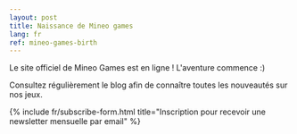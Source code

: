```yaml
---
layout: post
title: Naissance de Mineo games
lang: fr
ref: mineo-games-birth
---
```


Le site officiel de Mineo Games est en ligne ! L'aventure commence :)

Consultez régulièrement le blog afin de connaître toutes les nouveautés sur nos jeux.

{% include fr/subscribe-form.html title="Inscription pour recevoir une newsletter mensuelle par email" %}